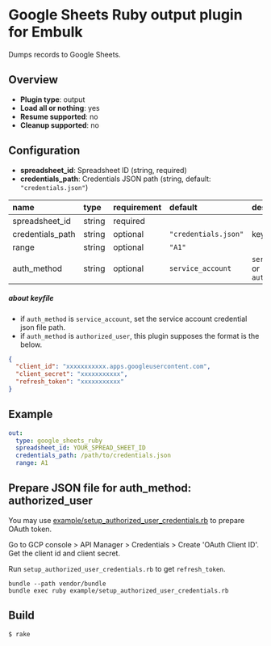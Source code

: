 # Google Sheets Ruby output plugin for Embulk

Dumps records to Google Sheets.

## Overview

- **Plugin type**: output
- **Load all or nothing**: yes
- **Resume supported**: no
- **Cleanup supported**: no

## Configuration

- **spreadsheet_id**: Spreadsheet ID (string, required)
- **credentials_path**: Credentials JSON path (string, default: `"credentials.json"`)

| name             | type   | requirement | default              | description                            |
| :--------------- | :----- | :---------- | :------------------- | :------------------------------------- |
| spreadsheet_id   | string | required    |                      |                                        |
| credentials_path | string | optional    | `"credentials.json"` | keyfile path                           |
| range            | string | optional    | `"A1"`               |                                        |
| auth_method      | string | optional    | `service_account`    | `service_account` or `authorized_user` |

##### about keyfile

- if `auth_method` is `service_account`, set the service account credential json file path.
- if `auth_method` is `authorized_user`, this plugin supposes the format is the below.

```json
{
  "client_id": "xxxxxxxxxxx.apps.googleusercontent.com",
  "client_secret": "xxxxxxxxxxx",
  "refresh_token": "xxxxxxxxxxx"
}
```

## Example

```yaml
out:
  type: google_sheets_ruby
  spreadsheet_id: YOUR_SPREAD_SHEET_ID
  credentials_path: /path/to/credentials.json
  range: A1
```

## Prepare JSON file for auth_method: authorized_user

You may use [example/setup_authorized_user_credentials.rb](example/setup_authorized_user_credentials.rb) to prepare OAuth token.

Go to GCP console > API Manager > Credentials > Create 'OAuth Client ID'. Get the client id and client secret.

Run `setup_authorized_user_credentials.rb` to get `refresh_token`.

```
bundle --path vendor/bundle
bundle exec ruby example/setup_authorized_user_credentials.rb
```

## Build

```
$ rake
```
